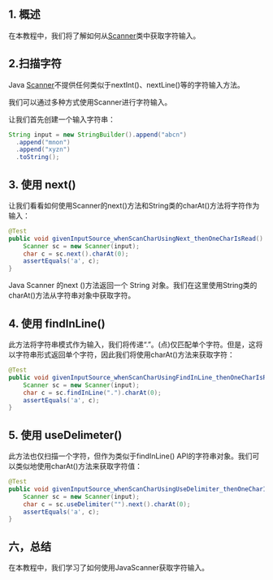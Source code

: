 ## 1. 概述

在本教程中，我们将了解如何从[Scanner](https://www.baeldung.com/java-scanner)类中获取字符输入。

## 2.扫描字符

Java [Scanner](https://docs.oracle.com/en/java/javase/17/docs/api/java.base/java/util/Scanner.html)不提供任何类似于nextInt()、nextLine()等的字符输入方法。

我们可以通过多种方式使用Scanner进行字符输入。

让我们首先创建一个输入字符串：

```java
String input = new StringBuilder().append("abcn")
  .append("mnon")
  .append("xyzn")
  .toString();
```

## 3. 使用 next()

让我们看看如何使用Scanner的next()方法和String类的charAt()方法将字符作为输入：

```java
@Test
public void givenInputSource_whenScanCharUsingNext_thenOneCharIsRead() {
    Scanner sc = new Scanner(input);
    char c = sc.next().charAt(0);
    assertEquals('a', c);
}
```

Java Scanner 的next ()方法返回一个 String 对象。我们在这里使用String类的charAt()方法从字符串对象中获取字符。

## 4. 使用 findInLine()

此方法将字符串模式作为输入，我们将传递“.”。(点)仅匹配单个字符。但是，这将以字符串形式返回单个字符，因此我们将使用charAt()方法来获取字符：

```java
@Test
public void givenInputSource_whenScanCharUsingFindInLine_thenOneCharIsRead() {
    Scanner sc = new Scanner(input);
    char c = sc.findInLine(".").charAt(0);
    assertEquals('a', c);
}
```

## 5. 使用 useDelimeter()

此方法也仅扫描一个字符，但作为类似于findInLine() API的字符串对象。我们可以类似地使用charAt()方法来获取字符值：

```java
@Test
public void givenInputSource_whenScanCharUsingUseDelimiter_thenOneCharIsRead() {
    Scanner sc = new Scanner(input);
    char c = sc.useDelimiter("").next().charAt(0);
    assertEquals('a', c);
}
```

## 六，总结

在本教程中，我们学习了如何使用JavaScanner获取字符输入。